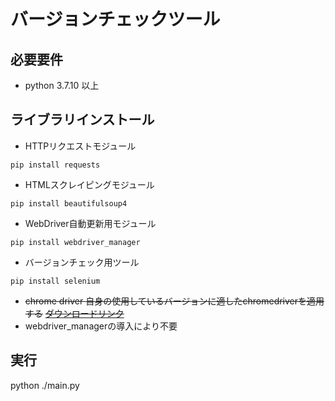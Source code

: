 # バージョンチェックツール

## 必要要件
- python 3.7.10 以上

## ライブラリインストール
- HTTPリクエストモジュール
```
pip install requests
```
- HTMLスクレイピングモジュール
```
pip install beautifulsoup4
```
- WebDriver自動更新用モジュール
```
pip install webdriver_manager
```

- バージョンチェック用ツール
```
pip install selenium
```
- ~~chrome driver
自身の使用しているバージョンに適したchromedriverを適用する~~
~~[ダウンロードリンク](https://sites.google.com/a/chromium.org/chromedriver/downloads)~~
- webdriver_managerの導入により不要

## 実行
python ./main.py

